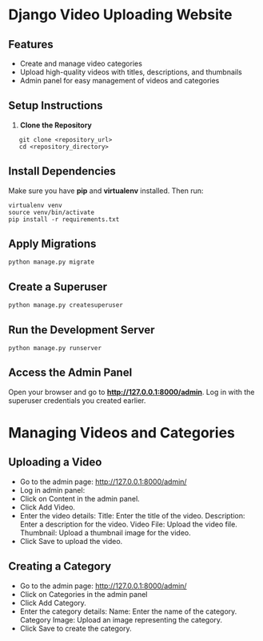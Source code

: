 # Django Video Uploading Website

## Features
- Create and manage video categories
- Upload high-quality videos with titles, descriptions, and thumbnails
- Admin panel for easy management of videos and categories

## Setup Instructions

1. **Clone the Repository**
```
   git clone <repository_url>
   cd <repository_directory>
```
## Install Dependencies
Make sure you have **pip** and **virtualenv** installed. Then run:
```
virtualenv venv
source venv/bin/activate
pip install -r requirements.txt
```
## Apply Migrations
```
python manage.py migrate
```
## Create a Superuser
```
python manage.py createsuperuser
```
## Run the Development Server
```
python manage.py runserver
```
## Access the Admin Panel
Open your browser and go to **http://127.0.0.1:8000/admin**. Log in with the superuser credentials you created earlier.


# Managing Videos and Categories
## Uploading a Video
- Go to the admin page: http://127.0.0.1:8000/admin/
- Log in admin panel:
- Click on Content in the admin panel.
- Click Add Video.
- Enter the video details:
   Title: Enter the title of the video.
   Description: Enter a description for the video.
   Video File: Upload the video file.
   Thumbnail: Upload a thumbnail image for the video.
- Click Save to upload the video.

## Creating a Category
- Go to the admin page: http://127.0.0.1:8000/admin/
- Click on Categories in the admin panel
- Click Add Category.
- Enter the category details:
   Name: Enter the name of the category.
   Category Image: Upload an image representing the category.
- Click Save to create the category.
